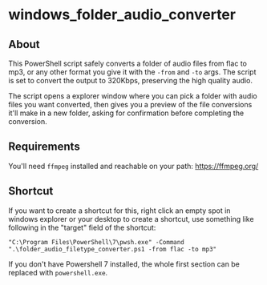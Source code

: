 # windows_folder_audio_converter

## About
This PowerShell script safely converts a folder of audio files from flac to mp3, or any other format you give it with the `-from` and `-to` args.
The script is set to convert the output to 320Kbps, preserving the high quality audio.

The script opens a explorer window where you can pick a folder with audio files you want converted, then gives you a preview of the file conversions it'll make in a new folder, asking for confirmation before completing the conversion. 


## Requirements
You'll need `ffmpeg` installed and reachable on your path: https://ffmpeg.org/

## Shortcut
If you want to create a shortcut for this, right click an empty spot in windows explorer or your desktop to create a shortcut, use something like following in the "target" field of the shortcut:

`"C:\Program Files\PowerShell\7\pwsh.exe" -Command ".\folder_audio_filetype_converter.ps1 -from flac -to mp3"`

If you don't have Powershell 7 installed, the whole first section can be replaced with  `powershell.exe`.
